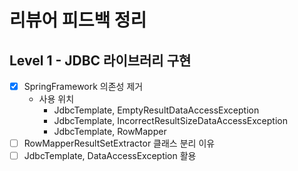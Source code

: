 # 리뷰어 피드백 정리

## Level 1 - JDBC 라이브러리 구현
- [x] SpringFramework 의존성 제거
  - 사용 위치 
    - JdbcTemplate, EmptyResultDataAccessException
    - JdbcTemplate, IncorrectResultSizeDataAccessException
    - JdbcTemplate, RowMapper
- [ ] RowMapperResultSetExtractor 클래스 분리 이유
- [ ] JdbcTemplate, DataAccessException 활용

